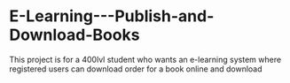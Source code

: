 # E-Learning---Publish-and-Download-Books
 This project is for a 400lvl student who wants an e-learning system where registered users can download order for a book online and download
